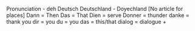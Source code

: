 Pronunciation - deh
Deutsch
Deutschland - Doyechland [No article for places]
Dann = Then
Das = That
Dien = serve
Donner = thunder
danke = thank you
dir = you
du = you
das = this/that
dialog = dialogue +

